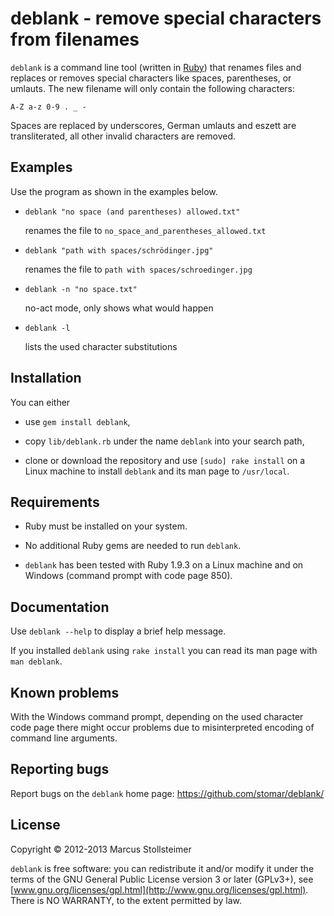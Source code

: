 deblank - remove special characters from filenames
==================================================

`deblank` is a command line tool (written in [Ruby][Ruby])
that renames files and replaces or removes special characters
like spaces, parentheses, or umlauts.
The new filename will only contain the following characters:

    A-Z a-z 0-9 . _ -

Spaces are replaced by underscores, German umlauts and eszett are
transliterated, all other invalid characters are removed.

Examples
--------

Use the program as shown in the examples below.

* `deblank "no space (and parentheses) allowed.txt"`

    renames the file to `no_space_and_parentheses_allowed.txt`

* `deblank "path with spaces/schrödinger.jpg"`

    renames the file to `path with spaces/schroedinger.jpg`

* `deblank -n "no space.txt"`

    no-act mode, only shows what would happen

* `deblank -l`

    lists the used character substitutions

Installation
------------

You can either

- use `gem install deblank`,

- copy `lib/deblank.rb` under the name `deblank` into your search path,

- clone or download the repository and use `[sudo] rake install`
  on a Linux machine to install `deblank` and its man page to `/usr/local`.

Requirements
------------

- Ruby must be installed on your system.

- No additional Ruby gems are needed to run `deblank`.

- `deblank` has been tested with Ruby 1.9.3 on a Linux machine
  and on Windows (command prompt with code page 850).

Documentation
-------------

Use `deblank --help` to display a brief help message.

If you installed `deblank` using `rake install` you can read
its man page with `man deblank`.

Known problems
--------------

With the Windows command prompt, depending on the used character
code page there might occur problems due to misinterpreted encoding
of command line arguments.

Reporting bugs
--------------

Report bugs on the `deblank` home page: <https://github.com/stomar/deblank/>

License
-------

Copyright &copy; 2012-2013 Marcus Stollsteimer

`deblank` is free software: you can redistribute it and/or modify
it under the terms of the GNU General Public License version 3 or later (GPLv3+),
see [www.gnu.org/licenses/gpl.html](http://www.gnu.org/licenses/gpl.html).
There is NO WARRANTY, to the extent permitted by law.


[Ruby]: http://www.ruby-lang.org/
